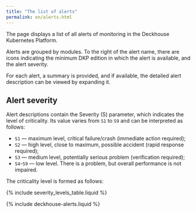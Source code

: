 ```yaml
---
title: "The list of alerts"
permalink: en/alerts.html
---
```


The page displays a list of all alerts of monitoring in the Deckhouse Kubernetes Platform.

Alerts are grouped by modules. To the right of the alert name, there are icons indicating the minimum DKP edition in which the alert is available, and the alert severity.

For each alert, a summary is provided, and if available, the detailed alert description can be viewed by expanding it.

## Alert severity

Alert descriptions contain the Severity (S) parameter, which indicates the level of criticality. Its value varies from `S1` to `S9` and can be interpreted as follows:

* `S1` — maximum level, critical failure/crash (immediate action required);
* `S2` — high level, close to maximum, possible accident (rapid response required);
* `S3` — medium level, potentially serious problem (verification required);
* `S4`-`S9` — low level. There is a problem, but overall performance is not impaired.

The criticality level is formed as follows:

{% include severity_levels_table.liquid %}

{% include deckhouse-alerts.liquid %}
